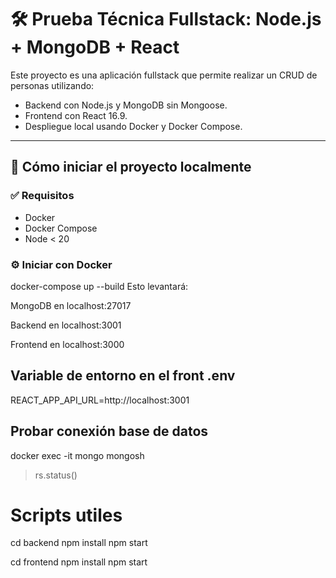 # 🛠️ Prueba Técnica Fullstack: Node.js + MongoDB + React

Este proyecto es una aplicación fullstack que permite realizar un CRUD de personas utilizando:
- Backend con Node.js y MongoDB sin Mongoose.
- Frontend con React 16.9.
- Despliegue local usando Docker y Docker Compose.

---
## 🚀 Cómo iniciar el proyecto localmente

### ✅ Requisitos
- Docker
- Docker Compose
- Node < 20

### ⚙️ Iniciar con Docker

docker-compose up --build
Esto levantará:

MongoDB en localhost:27017

Backend en localhost:3001

Frontend en localhost:3000

## Variable de entorno en el front .env

REACT_APP_API_URL=http://localhost:3001

## Probar conexión base de datos

docker exec -it mongo mongosh
> rs.status()

# Scripts utiles

cd backend
npm install
npm start

cd frontend
npm install
npm start
